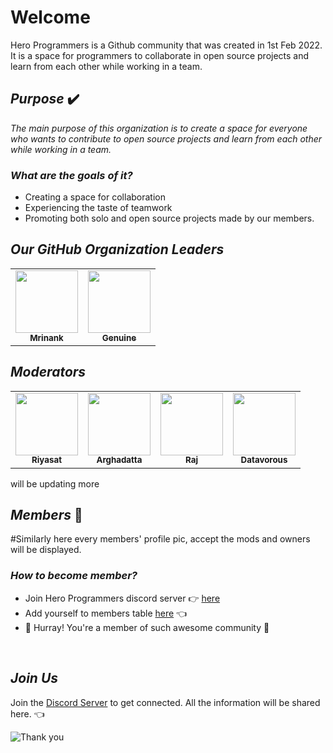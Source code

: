 # **Welcome**
Hero Programmers is a Github community that was created in 1st Feb 2022. It is a space for programmers to collaborate in open source projects and learn from each other while working in a team.

## _**Purpose**_ ✔️

_The main purpose of this organization is to create a space for everyone who wants to contribute to open source projects and learn from each other while working in a team._

### _**What are the goals of it?**_

* Creating a space for collaboration
* Experiencing the taste of teamwork
* Promoting both solo and open source projects made by our members.

## _**Our GitHub Organization Leaders**_

<table>
  <tr>
    <td align="center"><a href="https://github.com/MrinankBhowmick"><img src="https://avatars.githubusercontent.com/u/77621953?v=4" width="100px;" alt=""/><br /><sub><b>Mrinank</b></sub></a></td>
    <td align="center"><a href="https://github.com/genuinestalwart"><img src="https://avatars.githubusercontent.com/u/81245791?v=4" width="100px;" alt=""/><br /><sub><b>Genuine</b></sub></a></td>


  </tr>
</table>

## _**Moderators**_

<table>
  <tr>
    <td align="center"><a href="https://github.com/TheCodeHeist"><img src="https://avatars.githubusercontent.com/u/58696699?v=4" width="100px;" alt=""/><br /><sub><b>Riyasat</b></sub></a></td>
    <td align="center"><a href="https://github.com/Arghadatta"><img src="https://avatars.githubusercontent.com/u/78955676?v=4" width="100px;" alt=""/><br /><sub><b>Arghadatta</b></sub></a></td>
    <td align="center"><a href="https://github.com/Prince2347X"><img src="https://avatars.githubusercontent.com/u/68418241?v=4" width="100px;" alt=""/><br /><sub><b>Raj</b></sub></a></td>
    <td align="center"><a href="https://github.com/Datavorous"><img src="https://avatars.githubusercontent.com/u/76801656?v=4" width="100px;" alt=""/><br /><sub><b>Datavorous</b></sub></a></td>
  </tr>
</table>

will be updating more


## _**Members**_ 👨‍

#Similarly here every members' profile pic, accept the mods and owners will be displayed.

### _**How to become member?**_

* Join Hero Programmers discord server 👉 <a href="https://discord.gg/A8JG8K9TAk">here</a>
* Add yourself to members table <a href="Click will be provided">here</a> 👈
* 🎊 Hurray! You're a member of such awesome community 🎉

<br>

## _**Join Us**_

Join the <a href="https://discord.gg/A8JG8K9TAk">Discord Server</a> to get connected. All the information will be shared here. 👈

![Thank you](https://media.giphy.com/media/3ohs7JG6cq7EWesFcQ/giphy.gif)